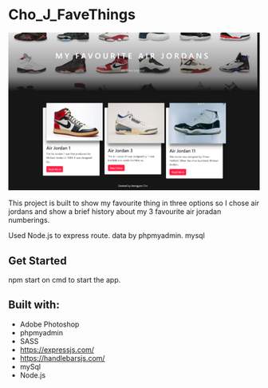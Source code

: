 # Cho_J_FaveThings

![image](public/images/readme/main.png)

This project is built to show my favourite thing in three options so I chose air jordans and show a brief history about my 3 favourite air joradan numberings.

Used Node.js to express route.
data by phpmyadmin. mysql

## Get Started

npm start on cmd to start the app.

## Built with:

- Adobe Photoshop
- phpmyadmin
- SASS
- https://expressjs.com/
- https://handlebarsjs.com/
- mySql
- Node.js
